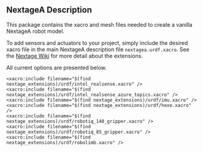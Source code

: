 ## NextageA Description

This package contains the xacro and mesh files needed to create a vanilla NextageA robot model.

To add sensors and actuators to your project, simply include the desired xacro file in the main NextageA description file ```nextagea.urdf.xacro```. See the [Nextage Wiki](https://github.com/ipab-slmc/nextagea_wiki/wiki/Nextage) for more detail about the extensions.

All current options are presented below.
```
<xacro:include filename="$(find nextage_extensions)/urdf/intel_realsense.xacro" />
<xacro:include filename="$(find nextage_extensions)/urdf/intel_realsense_azure_topics.xacro" />
<xacro:include filename="$(find nextage_extensions)/urdf/imu.xacro" />
<xacro:include filename="$(find nextage_extensions)/urdf/hexe.xacro" />
<xacro:include filename="$(find nextage_extensions)/urdf/robotiq_140_gripper.xacro" />
<xacro:include filename="$(find nextage_extensions)/urdf/robotiq_85_gripper.xacro" />
<xacro:include filename="$(find nextage_extensions)/urdf/robolimb.xacro" />
```
